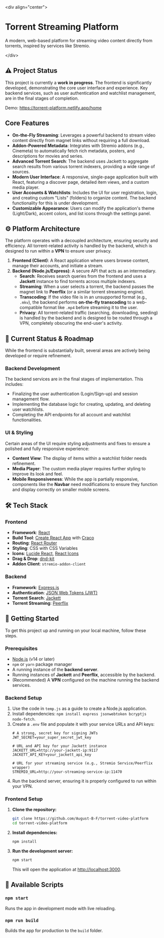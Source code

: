 \<div align="center"\>

# Torrent Streaming Platform

A modern, web-based platform for streaming video content directly from torrents, inspired by services like Stremio.

\</div\>

## ⚠️ Project Status

This project is currently a **work in progress**. The frontend is significantly developed, demonstrating the core user interface and experience. Key backend services, such as user authentication and watchlist management, are in the final stages of completion.

Demo: https://torrent-platform.netlify.app/home 

## Core Features

  * **On-the-Fly Streaming**: Leverages a powerful backend to stream video content directly from magnet links without requiring a full download.
  * **Addon-Powered Metadata**: Integrates with Stremio addons (e.g., Cinemeta) to automatically fetch rich metadata, posters, and descriptions for movies and series.
  * **Advanced Torrent Search**: The backend uses Jackett to aggregate search results from various torrent indexers, providing a wide range of sources.
  * **Modern User Interface**: A responsive, single-page application built with React, featuring a discover page, detailed item views, and a custom media player.
  * **User Accounts & Watchlists**: Includes the UI for user registration, login, and creating custom "Lists" (folders) to organize content. The backend functionality for this is under development.
  * **Customizable Appearance**: Users can modify the application's theme (Light/Dark), accent colors, and list icons through the settings panel.

## ⚙️ Platform Architecture

The platform operates with a decoupled architecture, ensuring security and efficiency. All torrent-related activity is handled by the backend, which is designed to run within a **VPN** to ensure user privacy.

1.  **Frontend (Client)**: A React application where users browse content, manage their accounts, and initiate a stream.
2.  **Backend (Node.js/Express)**: A secure API that acts as an intermediary.
      * **Search**: Receives search queries from the frontend and uses a **Jackett** instance to find torrents across multiple indexers.
      * **Streaming**: When a user selects a torrent, the backend passes the magnet link to **Peerflix** (or a similar torrent streaming engine).
      * **Transcoding**: If the video file is in an unsupported format (e.g., `.mkv`), the backend performs **on-the-fly transcoding** to a web-compatible format like `.mp4` before streaming it to the user.
      * **Privacy**: All torrent-related traffic (searching, downloading, seeding) is handled by the backend and is designed to be routed through a VPN, completely obscuring the end-user's activity.

## 🚧 Current Status & Roadmap

While the frontend is substantially built, several areas are actively being developed or require refinement.

### Backend Development

The backend services are in the final stages of implementation. This includes:

  - Finalizing the user authentication (Login/Sign-up) and session management flow.
  - Implementing the database logic for creating, updating, and deleting user watchlists.
  - Completing the API endpoints for all account and watchlist functionalities.

### UI & Styling

Certain areas of the UI require styling adjustments and fixes to ensure a polished and fully responsive experience:

  - **Content View**: The display of items within a watchlist folder needs refinement.
  - **Media Player**: The custom media player requires further styling to improve its look and feel.
  - **Mobile Responsiveness**: While the app is partially responsive, components like the **Navbar** need modifications to ensure they function and display correctly on smaller mobile screens.

## 🛠️ Tech Stack

### Frontend

  * **Framework**: [React](https://reactjs.org/)
  * **Build Tool**: [Create React App](https://www.google.com/search?q=https://create-react-app.dev/) with [Craco](https://craco.js.org/)
  * **Routing**: [React Router](https://reactrouter.com/)
  * **Styling**: CSS with CSS Variables
  * **Icons**: [Lucide React](https://lucide.dev/), [React Icons](https://react-icons.github.io/react-icons/)
  * **Drag & Drop**: [dnd-kit](https://dndkit.com/)
  * **Addon Client**: `stremio-addon-client`

### Backend

  * **Framework**: [Express.js](https://expressjs.com/)
  * **Authentication**: [JSON Web Tokens (JWT)](https://jwt.io/)
  * **Torrent Search**: [Jackett](https://github.com/Jackett/Jackett)
  * **Torrent Streaming**: [Peerflix](https://github.com/mafintosh/peerflix) 

## 🚀 Getting Started

To get this project up and running on your local machine, follow these steps.

### Prerequisites

  * [Node.js](https://nodejs.org/) (v14 or later)
  * `npm` or `yarn` package manager
  * A running instance of the **backend server**.
  * Running instances of **Jackett** and **Peerflix**, accessible by the backend.
  * (Recommended) A **VPN** configured on the machine running the backend services.

### Backend Setup

1.  Use the code in `temp.js` as a guide to create a Node.js application.
2.  Install dependencies: `npm install express jsonwebtoken bcryptjs node-fetch`.
3.  Create a `.env` file and populate it with your service URLs and API keys:
    ```env
    # A strong, secret key for signing JWTs
    JWT_SECRET=your_super_secret_jwt_key

    # URL and API key for your Jackett instance
    JACKETT_URL=http://your-jackett-ip:9117
    JACKETT_API_KEY=your_jackett_api_key

    # URL for your streaming service (e.g., Stremio Service/Peerflix wrapper)
    STREMIO_URL=http://your-streaming-service-ip:11470
    ```
4.  Run the backend server, ensuring it is properly configured to run within your VPN.

### Frontend Setup

1.  **Clone the repository:**

    ```sh
    git clone https://github.com/August-B-F/torrent-video-platform
    cd torrent-video-platform
    ```

2.  **Install dependencies:**

    ```sh
    npm install
    ```

3.  **Run the development server:**

    ```sh
    npm start
    ```

    This will open the application at [http://localhost:3000](https://www.google.com/search?q=http://localhost:3000).

## 📜 Available Scripts

### `npm start`

Runs the app in development mode with live reloading.

### `npm run build`

Builds the app for production to the `build` folder.